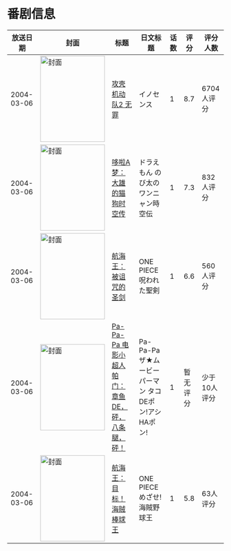 # 番剧信息

|放送日期|封面|标题|日文标题|话数|评分|评分人数|
|---|---|---|---|---|---|---|
|2004-03-06|<img src="https://lain.bgm.tv/pic/cover/c/ac/1d/238_jJONA.jpg" alt="封面" style="width:150px;height:200px;object-fit:cover;">|[攻壳机动队2 无罪](https://bangumi.tv/subject/238)|イノセンス|1|8.7|6704人评分|
|2004-03-06|<img src="https://lain.bgm.tv/pic/cover/c/26/33/470_JV4qL.jpg" alt="封面" style="width:150px;height:200px;object-fit:cover;">|[哆啦A梦：大雄的猫狗时空传](https://bangumi.tv/subject/470)|ドラえもん のび太のワンニャン時空伝|1|7.3|832人评分|
|2004-03-06|<img src="https://lain.bgm.tv/pic/cover/c/dc/51/1990_IlfkD.jpg" alt="封面" style="width:150px;height:200px;object-fit:cover;">|[航海王：被诅咒的圣剑](https://bangumi.tv/subject/1990)|ONE PIECE 呪われた聖剣|1|6.6|560人评分|
|2004-03-06|<img src="https://lain.bgm.tv/pic/cover/c/60/de/111339_711zE.jpg" alt="封面" style="width:150px;height:200px;object-fit:cover;">|[Pa-Pa-Pa 电影小超人帕门：章鱼DE，砰，八条腿，砰！](https://bangumi.tv/subject/111339)|Pa-Pa-Pa ザ★ムービー パーマン タコDEポン!アシHAポン!|1|暂无评分|少于10人评分|
|2004-03-06|<img src="https://lain.bgm.tv/pic/cover/c/19/c2/162049_k3hhh.jpg" alt="封面" style="width:150px;height:200px;object-fit:cover;">|[航海王：目标！海贼棒球王](https://bangumi.tv/subject/162049)|ONE PIECE めざせ!海賊野球王|1|5.8|63人评分|
